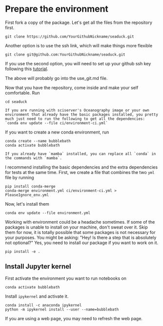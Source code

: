 # Prepare the environment

First fork a copy of the package. Let's get all the files from the repository first.

```shell
git clone https://github.com/YourGithubNickname/seaduck.git
```

Another option is to use the ssh link, which will make things more flexible

```shell
git clone git@github.com:YourGithubNickname/seaduck.git
```

If you use the second option, you will need to set up your github ssh key following this [tutorial](https://docs.github.com/en/authentication/connecting-to-github-with-ssh/adding-a-new-ssh-key-to-your-github-account).

The above will probably go into the use_git.md file.

Now that you have the repository, come inside and make your self comfortable. Run

```shell
cd seaduck
```

```{tip}
If you are running with sciserver's Oceanography image or your own environment that already have the basic packages installed, you pretty much just need to run the following to get all the dependencies:
`conda env update --file ci/environment-ci.yml`
```

If you want to create a new conda environment, run

```shell
conda create --name bubblebath
conda activate bubblebath
```

```{tip}
If you already have `mamba` installed, you can replace all `conda` in the commands with `mamba`.
```

I recommend installing the basic dependencies and the extra dependencies for tests at the same time. First, we create a file that combines the two `yml` file by running

```shell
pip install conda-merge
conda-merge environment.yml ci/environment-ci.yml > PleaseIgnore_env.yml
```

Now, let's install them

```
conda env update --file environment.yml
```

Working with environment could be a headache sometimes. If some of the packages is unable to install on your machine, don't sweat over it. Skip them for now, it is totally possible that some packages is not necessary for your purposes.
You might be asking: "Hey! Is there a step that is absolutely not optional?" Yes, you need to install our package if you want to work on it.

```shell
pip install -e .
```

## Install Jupyter kernel

First activate the environment you want to run notebooks on

```shell
conda activate bubblebath
```

Install `ipykernel` and activate it.

```shell
conda install -c anaconda ipykernel
python -m ipykernel install --user --name=bubblebath
```

If you are using a web page, you may need to refresh the web page.
